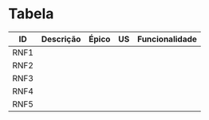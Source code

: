# Tabela

| ID   | Descrição | Épico | US | Funcionalidade |
| ---- | --------- | ----- | -- | -------------- |
|RNF1|  | | | |
|RNF2| | | | |
|RNF3| | | | |
|RNF4| | | | |
|RNF5| | | | |
